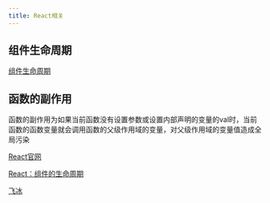 ```yaml
---
title: React相关
---
```

## 组件生命周期
[组件生命周期](https://zh-hans.reactjs.org/docs/react-component.html#the-component-lifecycle)
## 函数的副作用

函数的副作用为如果当前函数没有设置参数或设置内部声明的变量的val时，当前函数的函数变量就会调用函数的父级作用域的变量，对父级作用域的变量值造成全局污染


[React官网](https://react.docschina.org/tutorial/tutorial.html#what-is-react)

[React：组件的生命周期](https://segmentfault.com/a/1190000004168886)


[飞冰](https://ice.work/)